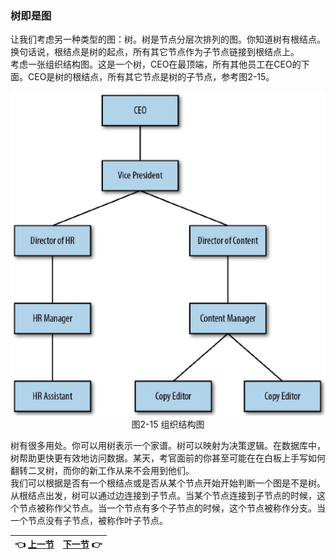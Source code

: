 ### 树即是图
让我们考虑另一种类型的图：树。树是节点分层次排列的图。你知道树有根结点。换句话说，根结点是树的起点，所有其它节点作为子节点链接到根结点上。  
考虑一张组织结构图。这是一个树，CEO在最顶端，所有其他员工在CEO的下面。CEO是树的根结点，所有其它节点是树的子节点，参考图2-15。  
<p align="center">
  <img src="Image/2-15.png"><br>
  图2-15 组织结构图<br>
</p>

树有很多用处。你可以用树表示一个家谱。树可以映射为决策逻辑。在数据库中，树帮助更快更有效地访问数据。某天，考官面前的你甚至可能在在白板上手写如何翻转二叉树，而你的新工作从来不会用到他们。  
我们可以根据是否有一个根结点或是否从某个节点开始开始判断一个图是不是树。从根结点出发，树可以通过边连接到子节点。当某个节点连接到子节点的时候，这个节点被称作父节点。当一个节点有多个子节点的时候，这个节点被称作分支。当一个节点没有子节点，被称作叶子节点。

<p></p>

| :point_left: [上一节](/ch02_02.md) | [下一节](/ch02_04.md) :point_right: |
| - | - |
